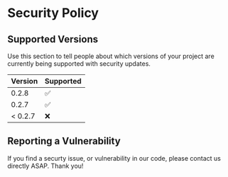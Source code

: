 # Security Policy

## Supported Versions

Use this section to tell people about which versions of your project are
currently being supported with security updates.

| Version | Supported          |
| ------- | ------------------ |
| 0.2.8   | :white_check_mark: |
| 0.2.7   | :white_check_mark: |
| < 0.2.7 | :x:                |

## Reporting a Vulnerability

If you find a securty issue, or vulnerability in our code, please contact us directly ASAP. Thank you!
